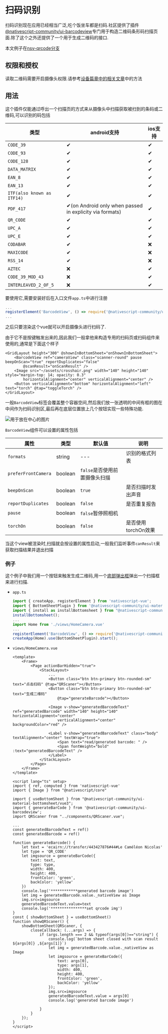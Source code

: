 # 扫码识别

扫码识别现在应用已经相当广泛,吃个饭坐车都是扫码.社区提供了插件[@nativescript-community/ui-barcodeview](https://github.com/nativescript-community/ui-barcodeview)专门用于构造二维码条形码扫描页面.除了这个之外还提供了一个用于生成二维码的接口.

本文例子在[nsv-qrcode分支](https://github.com/hsz1273327/TutorialForFront-EndWeb/tree/nsv-qrcode)

## 权限和授权

读取二维码需要开启摄像头权限.请参考[设备篇章中的相关文章](https://blog.hszofficial.site/TutorialForFront-EndWeb/#/%E7%A7%BB%E5%8A%A8%E7%AB%AF%E5%8E%9F%E7%94%9F%E5%BA%94%E7%94%A8/%E8%AE%BE%E5%A4%87%E8%B0%83%E7%94%A8/%E6%91%84%E5%83%8F%E5%A4%B4)中的方法

## 用法

这个插件仅能通过呼出一个扫描页的方式来从摄像头中扫描获取被扫到的条码或二维码,可以识别的码包括

| 类型                       | android支持                                             | ios支持 |
| -------------------------- | ------------------------------------------------------- | ------- |
| `CODE_39`                  | ✔                                                       | ✔       |
| `CODE_93`                  | ✔                                                       | ✔       |
| `CODE_128`                 | ✔                                                       | ✔       |
| `DATA_MATRIX`              | ✔                                                       | ✔       |
| `EAN_8`                    | ✔                                                       | ✔       |
| `EAN_13`                   | ✔                                                       | ✔       |
| `ITF(also known as ITF14)` | ✔                                                       | ✔       |
| `PDF_417`                  | ✔(on Android only when passed in explicity via formats) | ✔       |
| `QR_CODE`                  | ✔                                                       | ✔       |
| `UPC_A`                    | ✔                                                       | ✔       |
| `UPC_E`                    | ✔                                                       | ✔       |
| `CODABAR`                  | ✔                                                       | ❌       |
| `MAXICODE`                 | ✔                                                       | ❌       |
| `RSS_14`                   | ✔                                                       | ❌       |
| `AZTEC`                    | ❌                                                       | ✔       |
| `CODE_39_MOD_43`           | ❌                                                       | ✔       |
| `INTERLEAVED_2_OF_5`       | ❌                                                       | ✔       |

要使用它,需要安装好后在入口文件`app.ts`中进行注册

```ts
...
registerElement('BarcodeView', () => require('@nativescript-community/ui-barcodeview').BarcodeView)
...
```

之后只要渲染这个vue就可以开启摄像头进行扫码了.

由于它不是按键触发出来的,因此我们一般拿他来构造专用的扫码页或扫码组件来使用的,通常是下面这个样子

```vue
<GridLayout height="300" @shownInBottomSheet="onShownInBottomSheet">
    <BarcodeView ref="cameraView" class="scanner-round" pause beepOnScan="true" reportDuplicates="false"
        @scanResult="onScanResult" />
    <Image src="~/assets/crosshair.png" width="140" height="140" style="margin-top: 14; opacity: 0.3"
        horizontalAlignment="center" verticalAlignment="center" />
    <Button verticalAlignment="bottom" horizontalAlignment="left" text="torch" @tap="toggleTorch" />
</GridLayout>
```

一般`BarcodeView`标签会覆盖整个容器空间,然后我们放一张透明的中间有框的图在中间作为扫码识别区,最后再在底层位置放上几个按钮实现一些特殊功能.

![用于放在中心的图片](../imgs/crosshair.png)

`BarcodeView`组件可以设置的属性包括

| 属性                | 类型    | 默认值                        | 说明                |
| ------------------- | ------- | ----------------------------- | ------------------- |
| `formats`           | string  | ---                           | 识别的格式列表      |
| `preferFrontCamera` | boolean | `false`是否使用前置摄像头扫描 |
| `beepOnScan`        | boolean | `true`                        | 是否扫描时发出声音  |
| `reportDuplicates`  | boolean | `false`                       | 是否重复报告        |
| `pause`             | boolean | `false`暂停照相机             |
| `torchOn`           | boolean | `false`                       | 是否使用torchOn效果 |

当这个view被渲染时,扫描就会按设置的属性启动,一般我们监听事件`canResult`来获取扫描结果并退出扫描

### 例子

这个例子中我们用一个按钮来触发生成二维码,用一个[底部弹出框](https://blog.hszofficial.site/TutorialForFront-EndWeb/#/%E7%A7%BB%E5%8A%A8%E7%AB%AF%E5%8E%9F%E7%94%9F%E5%BA%94%E7%94%A8/UI%E7%BB%84%E4%BB%B6/%E7%BB%84%E5%90%88%E7%BB%84%E4%BB%B6/%E5%BC%B9%E5%87%BA%E6%A1%86?id=%e6%a8%a1%e6%80%81%e5%ba%95%e9%83%a8%e5%bc%b9%e5%87%ba%e6%a1%86modal-bottom-sheet)弹出一个扫描框来进行扫描.

+ `app.ts`

    ```ts
    import { createApp, registerElement } from 'nativescript-vue';
    import { BottomSheetPlugin } from '@nativescript-community/ui-material-bottomsheet/vue3';
    import { install as installBottomsheet } from "@nativescript-community/ui-material-bottomsheet";
    installBottomsheet();
    ...
    import Home from './views/HomeCamera.vue'
    ...
    registerElement('BarcodeView', () => require('@nativescript-community/ui-barcodeview').BarcodeView)
    createApp(Home).use(BottomSheetPlugin).start();
    ```

+ `views/HomeCamera.vue`

    ```vue
    <template>
        <Frame>
            <Page actionBarHidden="true">
                <StackLayout>
                    ...
                    <Button class="btn btn-primary btn-rounded-sm" text="点击扫码" @tap="QRScaner"></Button>
                    <Button class="btn btn-primary btn-rounded-sm" text="生成二维码"
                        @tap="generateBarcode"></Button>

                    <Image v-show="generatedBarcodeText" ref="generatedBarcode" width="140" height="140" horizontalAlignment="center"
                        verticalAlignment="center" backgroundColor="red" />

                    <Label v-show="generatedBarcodeText" class="body" textAlignment="center" textWrap="true">
                        <Span text="read/generated barcode: " />
                        <Span fontWeight="bold" :text="generatedBarcodeText" />
                    </Label>
                </StackLayout>
            </Page>
        </Frame>
    </template>

    <script lang="ts" setup>
    import { ref, computed } from 'nativescript-vue'
    import { Image } from "@nativescript/core"

    import { useBottomSheet } from "@nativescript-community/ui-material-bottomsheet/vue3";
    import { generateBarCode } from '@nativescript-community/ui-barcodeview';
    import QRScaner from "../components/QRScaner.vue";

    ...
    const generatedBarcodeText = ref()
    const generatedBarcode = ref()

    function generateBarcode() {
        let text = 'ecairn://transfer/443427876#44#Le Caméléon Nicolas'
        let type = 'QR_CODE'
        let imgsource = generateBarCode({
            text: text,
            type: type,
            width: 400,
            height: 400,
            frontColor: 'green',
            backColor: 'yellow'
        })
        console.log('************generated barcode image')
        let img = generatedBarcode.value._nativeView as Image
        img.src=imgsource 
        generatedBarcodeText.value=text
        console.log('****************set qrcode img')
    }
    const { showBottomSheet } = useBottomSheet()
    function showQRScaner() {
        showBottomSheet(QRScaner, {
            closeCallback: (...args) => {
                if (args.length === 2 && typeof(args[0])=="string") {
                    console.log(`bottom sheet closed with scan result ${args[0]} ,${args[1]}`)
                    let img = generatedBarcode.value._nativeView as Image
                    let imgsource = generateBarCode({
                        text: args[0],
                        type: args[1],
                        width: 400,
                        height: 400,
                        frontColor: 'green',
                        backColor: 'yellow'
                    });
                    img.src=imgsource
                    generatedBarcodeText.value = args[0]
                    console.log('generated barcode image')

                }
            }
        });
    }
    </script>
    ```


